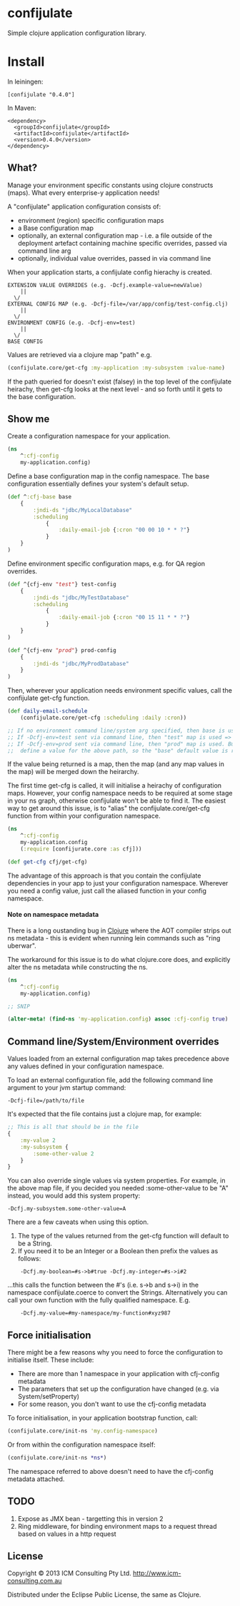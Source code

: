 # confijulate

Simple clojure application configuration library.

# Install
In leiningen:

```
[confijulate "0.4.0"]
```

In Maven:

```
<dependency>
  <groupId>confijulate</groupId>
  <artifactId>confijulate</artifactId>
  <version>0.4.0</version>
</dependency>
```

## What?

Manage your environment specific constants using clojure constructs (maps). What every enterprise-y application needs!

A "confijulate" application configuration consists of:

- environment (region) specific configuration maps
- a Base configuration map
- optionally, an external configuration map - i.e. a file outside of the deployment artefact containing machine specific overrides, passed via command line arg
- optionally, individual value overrides, passed in via command line

When your application starts, a confijulate config hierachy is created.

```
EXTENSION VALUE OVERRIDES (e.g. -Dcfj.example-value=newValue)
	||
  \/
EXTERNAL CONFIG MAP (e.g. -Dcfj-file=/var/app/config/test-config.clj)
	||
  \/
ENVIRONMENT CONFIG (e.g. -Dcfj-env=test)
	||
  \/
BASE CONFIG
```

Values are retrieved via a clojure map "path" e.g.
```clojure
(confijulate.core/get-cfg :my-application :my-subsystem :value-name)
```

If the path queried for doesn't exist (falsey) in the top level of the confijulate heirachy, then get-cfg looks at the next level - and so forth until it gets to the base configuration.


## Show me

Create a configuration namespace for your application.
```clojure
(ns
	^:cfj-config
	my-application.config)
```

Define a base configuration map in the config namespace. The base configuration essentially defines your system's default setup.

```clojure
(def ^:cfj-base base
	{
		:jndi-ds "jdbc/MyLocalDatabase"
	 	:scheduling
			{
				:daily-email-job {:cron "00 00 10 * * ?"}
			}
	}
)
```

Define environment specific configuration maps, e.g. for QA region overrides.

```clojure
(def ^{cfj-env "test"} test-config
	{
		:jndi-ds "jdbc/MyTestDatabase"
	 	:scheduling
			{
				:daily-email-job {:cron "00 15 11 * * ?"}
			}
	}
)

(def ^{cfj-env "prod"} prod-config
	{
		:jndi-ds "jdbc/MyProdDatabase"
	}
)
```

Then, wherever your application needs environment specific values, call the confijulate get-cfg function.

```clojure
(def daily-email-schedule
	(confijulate.core/get-cfg :scheduling :daily :cron))

;; If no environment command line/system arg specified, then base is used => "00 00 10 * * ?"
;; If -Dcfj-env=test sent via command line, then "test" map is used => "00 15 11 * * ?"
;; If -Dcfj-env=prod sent via command line, then "prod" map is used. But prod does not
;; 	define a value for the above path, so the "base" default value is returned => "00 00 10 * * ?"
```

If the value being returned is a map, then the map (and any map values in the map) will be merged down the heirarchy.


The first time get-cfg is called, it will initialise a heirachy of configuration maps. However, your config namespace needs to be required at some stage in your ns graph, otherwise confijulate won't be able to find it.
The easiest way to get around this issue, is to "alias" the confijulate.core/get-cfg function from within your configuration namespace.

```clojure
(ns
	^:cfj-config
	my-application.config
	(:require [confijurate.core :as cfj]))

(def get-cfg cfj/get-cfg)
```

The advantage of this approach is that you contain the confijulate dependencies in your app to just your configuration namespace.
Wherever you need a config value, just call the aliased function in your config namespace.

#### Note on namespace metadata
There is a long oustanding bug in [Clojure](http://dev.clojure.org/jira/browse/CLJ-130) where the AOT compiler strips out ns metadata - this is evident when running lein commands such as "ring uberwar".

The workaround for this issue is to do what clojure.core does, and explicitly alter the ns metadata while constructing the ns.

```clojure
(ns
	^:cfj-config
	my-application.config)

;; SNIP

(alter-meta! (find-ns 'my-application.config) assoc :cfj-config true)
```

## Command line/System/Environment overrides
Values loaded from an external configuration map takes precedence above any values defined in your configuration
namespace.

To load an external configuration file, add the following command line argument to your jvm startup command:

```
-Dcfj-file=/path/to/file
```

It's expected that the file contains just a clojure map, for example:
```clojure
;; This is all that should be in the file
{
	:my-value 2
	:my-subsystem {
		:some-other-value 2
	}
}
```

You can also override single values via system properties. For example, in the above map file, if you decided you needed
:some-other-value to be "A" instead, you would add this system property:

```
-Dcfj.my-subsystem.some-other-value=A
```

There are a few caveats when using this option.
1. The type of the values returned from the get-cfg function will default to be a String.
2. If you need it to be an Integer or a Boolean then prefix the values as follows:
```
	-Dcfj.my-boolean=#s->b#true -Dcfj.my-integer=#s->i#2
```
...this calls the function between the #'s (i.e. s->b and s->i) in the namespace confijulate.coerce to convert the Strings. Alternatively you can call your own function with the fully qualified namespace. E.g.
```
	-Dcfj.my-value=#my-namespace/my-function#xyz987
```

## Force initialisation

There might be a few reasons why you need to force the configuration to initialise itself. These include:

- There are more than 1 namespace in your application with cfj-config metadata
- The parameters that set up the configuration have changed (e.g. via System/setProperty)
- For some reason, you don't want to use the cfj-config metadata

To force initialisation, in your application bootstrap function, call:

```clojure
(confijulate.core/init-ns 'my.config-namespace)
```

Or from within the configuration namespace itself:

```clojure
(confijulate.core/init-ns *ns*)
```

The namespace referred to above doesn't need to have the cfj-config metadata attached.


## TODO

1. Expose as JMX bean - targetting this in version 2
2. Ring middleware, for binding environment maps to a request thread based on values in a http request


## License

Copyright © 2013 ICM Consulting Pty Ltd. http://www.icm-consulting.com.au

Distributed under the Eclipse Public License, the same as Clojure.
